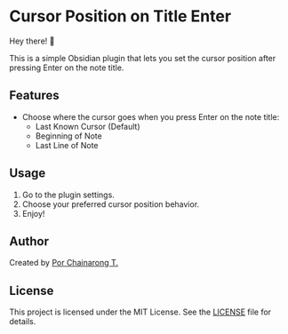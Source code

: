 # Cursor Position on Title Enter

Hey there! 👋

This is a simple Obsidian plugin that lets you set the cursor position after pressing Enter on the note title. 

## Features

- Choose where the cursor goes when you press Enter on the note title:
  - Last Known Cursor (Default)
  - Beginning of Note
  - Last Line of Note

## Usage

1. Go to the plugin settings.
2. Choose your preferred cursor position behavior.
3. Enjoy!

## Author

Created by [Por Chainarong T.](https://github.com/chaintng)

## License

This project is licensed under the MIT License. See the [LICENSE](LICENSE) file for details.
